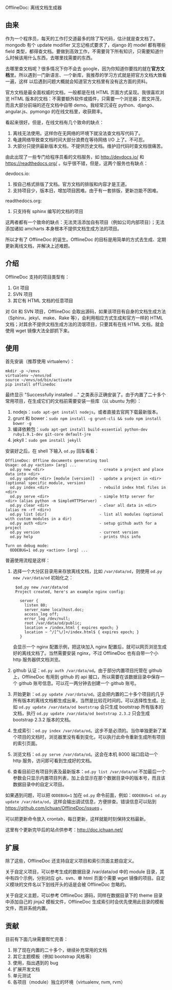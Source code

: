 OfflineDoc: 离线文档生成器

## 由来

作为一个程序员，每天的工作打交道最多的除了写代码，估计就是查文档了。mongodb 有个 update modifier 又忘记格式要求了，django 的 model 都有哪些 field 类型，都得查文档。要做到高效工作，不需要背下所有知识，只需要知道什么时候该用什么东西，去哪里找需要的东西。

去哪里查文档呢？很多情况下你不会去 google，因为你知道你要找的就在**官方文档**里。所以遇到一门新语言、一个新库，我推荐的学习方式就是把官方文档大致看一遍，这样 以后遇到问题大概就会知道官方文档里有没有这方面的资料。

官方文档是最全面权威的文档，一般都是在线 HTML 页面方式呈现。我很喜欢浏览 HTML 版本的文档：不需要额外软件或插件，只需要一个浏览器；图文并茂，而且大部分前端的还在文档中自带 demo。我经常沉浸在 python、django、angular.js、pymongo 的在线文档里，收获颇丰。

看起来很好。但是，在线文档有几个致命的缺点：

1. 离线无法使用。这样你在无网络的环境下就没法查文档写代码了。
2. 龟速网络导致查文档时间大部分浪费在等待网络 I/O 上了。不可忍。
3. 大部分只提供最新版本文档，不提供历史文档。维护旧代码时查文档很痛苦。

由此出现了一些专门给程序员看的文档服务，如 http://devdocs.io/ 和 https://readthedocs.org/ 。似乎很不错，但是，这两个服务也有缺点：

devdocs.io:

1. 按自己格式排版了文档。官方文档的排版和内容才是王道。
2. 支持项目少，版本旧，增加项目困难。由于有一套排版，更新岂能不困难。

readthedocs.org:

1. 只支持有 sphinx 编写的文档的项目

这两者都有一个致命的缺点：无法灵活添加自有项目（例如公司内部项目）；无法添加诸如 amcharts 本身根本不提供文档生成方法的项目。

所以才有了 OfflineDoc 的诞生。OfflineDoc 的目标是用简单的方式去生成、定期更新离线文档，并解决上述难题。


## 介绍

OfflineDoc 支持的项目类型有：

1. Git 项目
2. SVN 项目
3. 其它有 HTML 文档的任意项目

对 Git 和 SVN 项目，OfflineDoc 会取出源码，如果该项目有自身的文档生成方法（Sphinx、jekyl、make、Rake 等），会利用相应方式生成和官方一样的 HTML 文档；对其余不提供文档生成方法的流氓项目，只要其有在线 HTML 文档，就会使用 wget 镜像大法全部抓下来。


## 使用

首先安装（推荐使用 virtualenv）：

    mkdir -p ~/envs
    virtualenv ~/envs/od
    source ~/envs/od/bin/activate
    pip install offlinedoc

最终显示 "Successfully installed ..." 之类表示正确安装了。由于内置了二十多个常用项目，在生成它们的文档前需要安装一些库（以 ubuntu 为例）：

1. nodejs：`sudo apt-get install nodejs`。或者直接去官网下载最新版本。
2. grunt 和 bower：`sudo npm install -g grunt-cli && sudo npm install bower -g`
3. 编译依赖包：`sudo apt-get install build-essential python-dev ruby1.9.1-dev git-core default-jre`
4. jekyll：`sudo gem install jekyll`

安装好之后，在 shell 下输入 `od.py` 回车看看：

    OfflineDoc: Offline documents generating tool
    Usage: od.py <action> [arg] ...
      od.py new <dir>                        - create a project and place data into <dir>
      od.py update <dir> [module [version]]  - update a project in <dir> (optional specific module, version)
      od.py index <dir>                      - rebuild index html files in <dir>
      od.py serve <dir>                      - simple http server for <dir> (alias python -m SimpleHTTPServer)
      od.py clear <dir>                      - clear all data in <dir> (alias rm -rf <dir>)
      od.py list [dir]                       - list all modules (optional with custom modules in a dir)
      od.py auth <dir>                       - setup github auth for a project
      od.py version                          - current version
      od.py help                             - prints this info

    Turn on debug mode:
      ODDEBUG=1 od.py <action> [arg] ...

普遍使用流程是这样：

1. 选择一个大分区目录用来存放离线文档，比如 `/var/data/od`，则使用 `od.py new /var/data/od` 初始化之：

        $od.py new /var/data/od
        Project created, here's an example nginx config:

          server {
            listen 80;
            server_name localhost.doc;
            access_log off;
            error_log /dev/null;
            root /var/data/od/public;
            location = /index.html { expires epoch; }
            location ~ ^/[^\/]+/index.html$ { expires epoch; }
          }

    会显示一个 nginx 配置示例，把这块加入 nginx 配置后，就可以网页浏览生成好的离线文档了。当然需要安装 nginx，不过 OfflineDoc 也有自带一个小 http 服务器供文档浏览。
2. github 认证：`od.py auth /var/data/od`。由于部分内置项目托管在 github 上，OfflineDoc 有用到 github 的 api 接口，所以需要在该数据目录中保存一个 github 账号信息。可以花一两分钟去创建一个 github 账号。
3. 开始更新：`od.py update /var/data/od`。这会把内置的二十多个项目的几乎所有版本的离线文档都生成出来，当然是比较花时间的。可以选择性生成。比如 `od.py update /var/data/od bootstrap` 会只生成 bootstrap 所有版本的文档，执行 `od.py update /var/data/od bootstrap 2.3.2` 只会生成 bootstrap 2.3.2 版本的文档。
4. 生成索引：`od.py index /var/data/od`。这步不是必须的。当你单独更新了某个项目的文档时，浏览器里没有看到变化，可以执行此命令重新生成所有项目的索引页面。
5. 浏览文档：`od.py serve /var/data/od`。这会在本机 8000 端口启动一个 http 服务，访问即可看到生成好的文档。
6. 查看目前已有项目列表及最新版本：`od.py list /var/data/od` 不加最后一个参数会只显示内置项目列表，加上会显示在那个数据目录中的版本号，而且该数据目录中的自定义项目。

如果遇到问题，可以把 `ODDEBUG=1` 加在 `od.py` 命令前面，例如：`ODDEBUG=1 od.py update /var/data/od`，这样会输出调试信息，方便排查。错误信息可以贴到 https://github.com/ichuan/OfflineDoc/issues 。

可以把更新命令放入 crontab，每日更新，这样就能时刻保持文档最新。

这里有个更新完毕后的站点供参考：http://doc.ichuan.net/


## 扩展

除了这些，OfflineDoc 还支持自定义项目和索引页面主题自定义。

关于自定义项目，可以参考生成的数据目录 /var/data/od 中的 module 目录，其中有四个示例，分别对应 git、svn、单 html 页面个需要 wget 镜像的项目。自定义模块的文件名以下划线开头的话是会被 OfflineDoc 忽略的。

关于自定义主题，可以参考 OfflineDoc 源码，同样在数据目录下的 theme 目录中添加自己的 jinja2 模板文件，OfflineDoc 生成索引时会优先使用此目录的模板文件，而非系统内置。


## 贡献

目前有下面几块需要帮忙完善：

1. 除了现在内置的二十多个，继续补充常用的文档
2. 其它主题模板（例如 bootstrap 风格等）
3. 使用，指出遇到的 bug
4. 扩展开发文档
5. 单元测试
6. 各项目（module）独立的环境（virtualenv, nvm, rvm）
